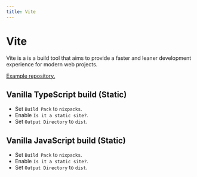 ```yaml
---
title: Vite
---
```


# Vite

Vite is a is a build tool that aims to provide a faster and leaner development experience for modern web projects.

[Example repository.](https://github.com/coollabsio/coolify-examples/tree/main/vite)

## Vanilla TypeScript build (Static)

- Set `Build Pack` to `nixpacks`.
- Enable `Is it a static site?`.
- Set `Output Directory` to `dist`.


## Vanilla JavaScript build (Static)

- Set `Build Pack` to `nixpacks`.
- Enable `Is it a static site?`.
- Set `Output Directory` to `dist`.
